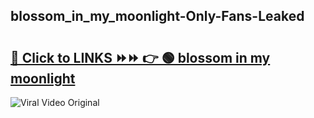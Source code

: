 
 ## blossom_in_my_moonlight-Only-Fans-Leaked

# <h2><a href="https://clipsfans.com/blossom_in_my_moonlight&ref=git">🔗 Click to LINKS ⏩⏩ 👉 🟢 blossom in my moonlight </a></h2>

<a href="https://clipsfans.com/blossom_in_my_moonlight&ref=git" rel="nofollow" data-target="animated-image.originalLink"><img src="https://i.ibb.co.com/xMMVF88/686577567.gif" alt="Viral Video Original" style="max-width: 100%; display: inline-block;" data-target="animated-image.originalImage"></a>
